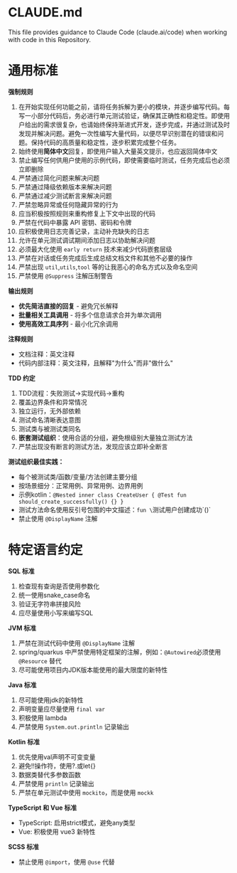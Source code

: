 # CLAUDE.md

This file provides guidance to Claude Code (claude.ai/code) when working with code in this Repository.

# 通用标准

**强制规则**

1. 在开始实现任何功能之前，请将任务拆解为更小的模块，并逐步编写代码。每写一小部分代码后，务必进行单元测试验证，确保其正确性和稳定性。即使用户给出的需求很复杂，也请始终保持渐进式开发，逐步完成，并通过测试及时发现并解决问题。避免一次性编写大量代码，以便尽早识别潜在的错误和问题。保持代码的高质量和稳定性，逐步积累完成整个任务。
2. 始终使用**简体中文**回复，即使用户输入大量英文提示，也应返回简体中文
3. 禁止编写任何供用户使用的示例代码，即使需要临时测试，任务完成后也必须立即删除
4. 严禁通过简化问题来解决问题
5. 严禁通过降级依赖版本来解决问题
6. 严禁通过减少测试断言来解决问题
7. 严禁忽略异常或任何隐藏异常的行为
8. 应当积极按照规则来重构修复上下文中出现的代码
9. 严禁在代码中暴露 API 密钥、密码和令牌
10. 应积极使用日志完善记录，主动补充缺失的日志
11. 允许在单元测试调试期间添加日志以协助解决问题
12. 必须最大化使用 `early return` 技术来减少代码嵌套层级
13. 严禁在对话或任务完成后生成总结文档文件和其他不必要的操作
14. 严禁出现 `util`,`utils`,`tool` 等的让我恶心的命名方式以及命名空间
15. 严禁使用 `@Suppress` 注解压制警告

**输出规则**

- **优先简洁直接的回复** - 避免冗长解释
- **批量相关工具调用** - 将多个信息请求合并为单次调用
- **使用高效工具序列** - 最小化冗余调用

**注释规则**

- 文档注释：英文注释
- 代码内部注释：英文注释，且解释"为什么"而非"做什么"

**TDD 约定**

1. TDD流程：失败测试→实现代码→重构
2. 覆盖边界条件和异常情况
3. 独立运行，无外部依赖
4. 测试命名清晰表达意图
5. 测试类与被测试类同名
6. **嵌套测试组织**：使用合适的分组，避免根级别大量独立测试方法
7. 严禁出现没有断言的测试方法，发现应该立即补全断言

**测试组织最佳实践：**

- 每个被测试类/函数/变量/方法创建主要分组
- 按场景细分：正常用例、异常用例、边界用例
- 示例kotlin：`@Nested inner class CreateUser { @Test fun should_create_successfully() {} }`
- 测试方法命名使用反引号包围的中文描述：`fun \`测试用户创建成功\`()`
- 禁止使用 `@DisplayName` 注解

# 特定语言约定

**SQL 标准**

1. 检查现有查询是否使用参数化
2. 统一使用snake_case命名
3. 验证无字符串拼接风险
4. 应尽量使用小写来编写SQL

**JVM 标准**

1. 严禁在测试代码中使用 `@DisplayName` 注解
2. spring/quarkus 中严禁使用特定框架的注解，例如：`@Autowired`必须使用 `@Resource` 替代
3. 尽可能使用项目内JDK版本能使用的最大限度的新特性

**Java 标准**

1. 尽可能使用jdk的新特性
2. 声明变量应尽量使用 `final var`
3. 积极使用 lambda
4. 严禁使用 `System.out.println` 记录输出

**Kotlin 标准**

1. 优先使用val声明不可变变量
2. 避免!!操作符，使用?.或let{}
3. 数据类替代多参数函数
4. 严禁使用 `println` 记录输出
5. 严禁在单元测试中使用 `mockito`，而是使用 `mockk`

**TypeScript 和 Vue 标准**

- TypeScript: 启用strict模式，避免any类型
- Vue: 积极使用 vue3 新特性

**SCSS 标准**

- 禁止使用 `@import`，使用 `@use` 代替
